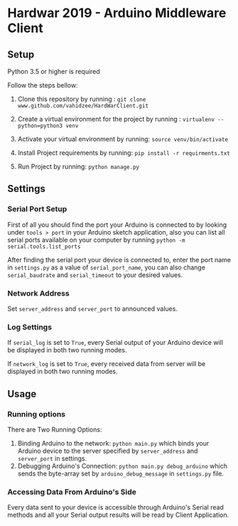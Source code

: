 # Hardwar 2019 - Arduino Middleware Client
## Setup
Python 3.5 or higher is required

Follow the steps bellow:
1. Clone this repository by running :
`git clone www.github.com/vahidzee/HardWarClient.git`

2. Create a virtual environment for the project by running : 
`virtualenv --python=python3 venv`

3. Activate your virtual environment by running:
`source venv/bin/activate`

4. Install Project requirements by running:
`pip install -r requirments.txt`

5. Run Project by running:
`python manage.py`

## Settings
### Serial Port Setup
First of all you should find the port your Arduino is connected to by looking under 
`tools > port` in your Arduino sketch application,
also you can list all serial ports available on your computer by running
`python -m serial.tools.list_ports` 

After finding the serial port your device is connected to, 
enter the port name in `settings.py` as a value of `serial_port_name`,
you can also change `serial_baudrate` and `serial_timeout` to your desired values.

### Network Address
Set `server_address` and `server_port` to announced values.

### Log Settings
If `serial_log` is set to `True`, every Serial output of your Arduino device will be displayed in both two running modes.

If `network_log` is set to `True`, every received data from server will be displayed in both two running modes.
 
## Usage
### Running options
There are Two Running Options:
1. Binding Arduino to the network: `python main.py` which binds your Arduino device to the server specified by `server_address` and `server_port` in settings.
2. Debugging Arduino's Connection: `python main.py debug_arduino` which sends the byte-array set by `arduino_debug_message` in `settings.py` file.

### Accessing Data From Arduino's Side
Every data sent to your device is accessible through Arduino's Serial read methods and all your Serial output results will be read by Client Application.
